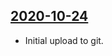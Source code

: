 ## [2020-10-24](https://github.com/faktaoklimatu/graphics/blob/20d9e9dac6deb3d015dc93f09c84bdcd4f2ca9c2/Data%20visualization/Policies/World/Carbon%20pricing/cs-zpoplatneni-emisi-svet.ai)

- Initial upload to git.

